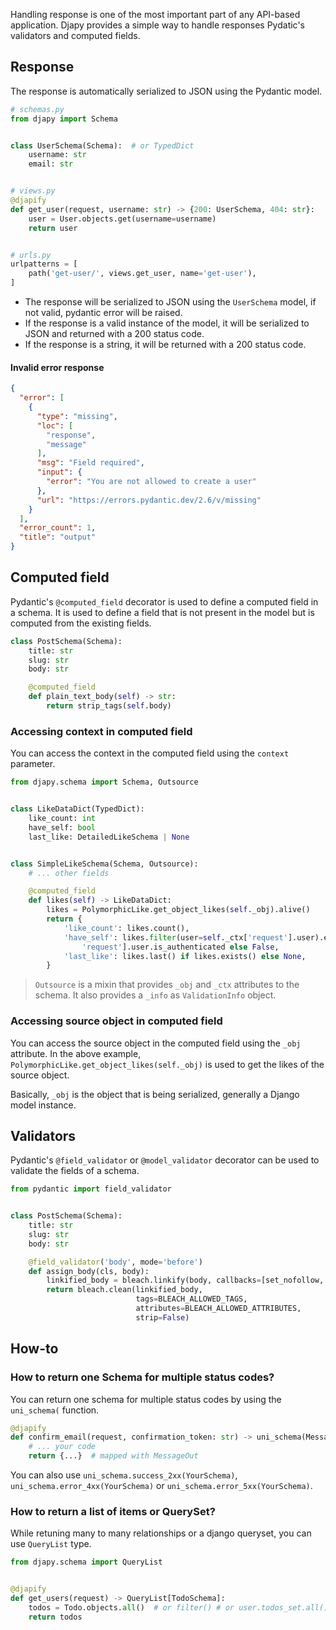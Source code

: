 Handling response is one of the most important part of any API-based application. Djapy provides a simple way to handle
responses
Pydatic's validators and computed fields.

## Response

The response is automatically serialized to JSON using the Pydantic model.

```python
# schemas.py
from djapy import Schema


class UserSchema(Schema):  # or TypedDict
    username: str
    email: str


# views.py
@djapify
def get_user(request, username: str) -> {200: UserSchema, 404: str}:
    user = User.objects.get(username=username)
    return user


# urls.py
urlpatterns = [
    path('get-user/', views.get_user, name='get-user'),
]
```

- The response will be serialized to JSON using the `UserSchema` model, if not valid, pydantic error will be raised.
- If the response is a valid instance of the model, it will be serialized to JSON and returned with a 200 status code.
- If the response is a string, it will be returned with a 200 status code.

#### Invalid error response

```json
{
  "error": [
    {
      "type": "missing",
      "loc": [
        "response",
        "message"
      ],
      "msg": "Field required",
      "input": {
        "error": "You are not allowed to create a user"
      },
      "url": "https://errors.pydantic.dev/2.6/v/missing"
    }
  ],
  "error_count": 1,
  "title": "output"
}
```

## Computed field

Pydantic's `@computed_field` decorator is used to define a computed field in a schema. It is used to define a field that
is not present in the model but is computed from the existing fields.

```python
class PostSchema(Schema):
    title: str
    slug: str
    body: str

    @computed_field
    def plain_text_body(self) -> str:
        return strip_tags(self.body)
```

### Accessing context in computed field

You can access the context in the computed field using the `context` parameter.

```python
from djapy.schema import Schema, Outsource


class LikeDataDict(TypedDict):
    like_count: int
    have_self: bool
    last_like: DetailedLikeSchema | None


class SimpleLikeSchema(Schema, Outsource):
    # ... other fields

    @computed_field
    def likes(self) -> LikeDataDict:
        likes = PolymorphicLike.get_object_likes(self._obj).alive()
        return {
            'like_count': likes.count(),
            'have_self': likes.filter(user=self._ctx['request'].user).exists() if self._ctx[
                'request'].user.is_authenticated else False,
            'last_like': likes.last() if likes.exists() else None,
        }
```

> `Outsource` is a mixin that provides `_obj` and `_ctx` attributes to the schema. It also provides a
> `_info` as `ValidationInfo` object.

### Accessing source object in computed field

You can access the source object in the computed field using the `_obj` attribute. In the above
example, `PolymorphicLike.get_object_likes(self._obj)` is used to get the likes of the source object.

Basically, `_obj` is the object that is being serialized, generally a Django model instance.

## Validators

Pydantic's `@field_validator` or `@model_validator` decorator can be used to validate the fields of a schema.

```python
from pydantic import field_validator


class PostSchema(Schema):
    title: str
    slug: str
    body: str

    @field_validator('body', mode='before')
    def assign_body(cls, body):
        linkified_body = bleach.linkify(body, callbacks=[set_nofollow, set_target])
        return bleach.clean(linkified_body,
                            tags=BLEACH_ALLOWED_TAGS,
                            attributes=BLEACH_ALLOWED_ATTRIBUTES,
                            strip=False)
```

## How-to

### How to return one Schema for multiple status codes?

You can return one schema for multiple status codes by using the `uni_schema(` function.

```python
@djapify
def confirm_email(request, confirmation_token: str) -> uni_schema(MessageOut, {200, 400, 422}):
    # ... your code
    return {...}  # mapped with MessageOut
```

You can also use `uni_schema.success_2xx(YourSchema)`, `uni_schema.error_4xx(YourSchema)`
or `uni_schema.error_5xx(YourSchema)`.

### How to return a list of items or QuerySet?

While retuning many to many relationships or a django queryset, you can use `QueryList` type.

```python
from djapy.schema import QueryList


@djapify
def get_users(request) -> QueryList[TodoSchema]:
    todos = Todo.objects.all()  # or filter() # or user.todos_set.all()
    return todos
```
